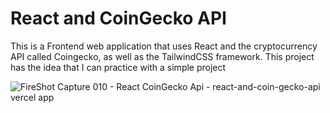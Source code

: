 # React and CoinGecko API
This is a Frontend web application that uses React and the cryptocurrency API called Coingecko, as well as the TailwindCSS framework. This project has the idea that I can practice with a simple project

![FireShot Capture 010 - React CoinGecko Api - react-and-coin-gecko-api vercel app](https://github.com/adore1968/react-and-coin-gecko-api/assets/101434158/9ee1f82f-117f-4d6d-8d82-f3557fef52c8)
